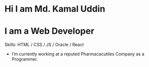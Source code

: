# Hi I am Md. Kamal Uddin  
# I am a Web Developer

Skills: HTML / CSS / JS / Oracle /  React

- I’m currently working at a reputed Pharmacacutiles Company as a Programmer. 




